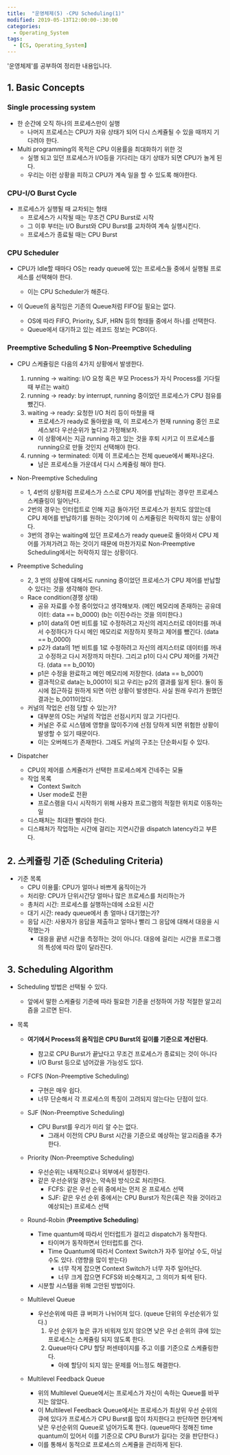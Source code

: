 ```yaml
---
title:  "운영체제(5) -CPU Scheduling(1)"
modified: 2019-05-13T12:00:00-:30:00
categories:
  - Operating_System
tags:
  - [CS, Operating_System]
---
```


'운영체제'를 공부하여 정리한 내용입니다.

## 1. Basic Concepts

### Single processing system

-   한 순간에 오직 하나의 프로세스만이 실행
    -   나머지 프로세스는 CPU가 자유 상태가 되어 다시 스케쥴될 수 있을 때까지 기다려야 한다.
-   Multi programming의 목적은 CPU 이용률을 최대화하기 위한 것
    -   실행 되고 있던 프로세스가 I/O등을 기다리는 대기 상태가 되면 CPU가 놀게 된다.
    -   우리는 이런 상황을 피하고 CPU가 계속 일을 할 수 있도록 해야한다.

### CPU-I/O Burst Cycle

-   프로세스가 실행될 때 교차되는 형태
    -   프로세스가 시작될 때는 무조건 CPU Burst로 시작
    -   그 이후 부터는 I/O Burst와 CPU Burst를 교차하여 계속 실행시킨다.
    -   프로세스가 종료될 때는 CPU Burst

### CPU Scheduler

-   CPU가 Idle할 때마다 OS는 ready queue에 있는 프로세스들 중에서 실행될 프로세스를 선택해야 한다.

    -   이는 CPU Scheduler가 해준다.

-   이 Queue의 움직임은 기존의 Queue처럼 FIFO일 필요는 없다.
    -   OS에 따라 FIFO, Priority, SJF, HRN 등의 형태들 중에서 하나를 선택한다.
    -   Queue에서 대기하고 있는 레코드 정보는 PCB이다.

### Preemptive Scheduling $ Non-Preemptive Scheduling

-   CPU 스케쥴링은 다음의 4가지 상황에서 발생한다.

    1.  running -> waiting: I/O 요청 혹은 부모 Process가 자식 Process를 기다릴 때 부르는 wait()
    2.  running -> ready: by interrupt, running 중이었던 프로세스가 CPU 점유를 뺐긴다.
    3.  waiting -> ready: 요청한 I/O 처리 등이 마쳤을 때
        -   프로세스가 ready로 돌아왔을 때, 이 프로세스가 현재 running 중인 프로세스보다 우선순위가 높다고 가정해보자.
        -   이 상황에서는 지금 running 하고 있는 것을 후퇴 시키고 이 프로세스를 running으로 만들 것인지 선택해야 한다.
    4.  running -> terminated: 이제 이 프로세스는 전체 queue에서 빠져나온다.
        -   남은 프로세스들 가운데서 다시 스케쥴링 해야 한다.

-   Non-Preemptive Scheduling

    -   1, 4번의 상황처럼 프로세스가 스스로 CPU 제어를 반납하는 경우만 프로세스 스케쥴링이 일어난다.
    -   2번의 경우는 인터럽트로 인해 지금 돌아가던 프로세스가 원치도 않았는데 CPU 제어를 반납하기를 원하는 것이기에 이 스케쥴링은 허락하지 않는 상황이다.
    -   3번의 경우는 waiting에 있던 프로세스가 ready queue로 돌아와서 CPU 제어를 가져가려고 하는 것이기 때문에 마찬가지로 Non-Preemptive Scheduling에서는 허락하지 않는 상황이다.

-   Preemptive Scheduling

    -   2, 3 번의 상황에 대해서도 running 중이었던 프로세스가 CPU 제어를 반납할 수 있다는 것을 생각해야 한다.
    -   Race condition(경쟁 상태)
        -   공유 자료를 수정 중이었다고 생각해보자. (메인 메모리에 존재하는 공유데이터: data == b_0000) (b는 이진수라는 것을 의미한다.)
        -   p1이 data의 0번 비트를 1로 수정하려고 자신의 레지스터로 데이터를 꺼내서 수정하다가 다시 메인 메모리로 저장하지 못하고 제어를 뺐긴다. (data == b_0000)
        -   p2가 data의 1번 비트를 1로 수정하려고 자신의 레지스터로 데이터를 꺼내고 수정하고 다시 저장까지 마친다. 그리고 p1이 다시 CPU 제어를 가져간다. (data == b_0010)
        -   p1은 수정을 완료하고 메인 메모리에 저장한다. (data == b_0001)
        -   결과적으로 data는 b_0001이 되고 우리는 p2의 결과를 잃게 된다. 둘이 동시에 접근하길 원하게 되면 이런 상황이 발생한다. 사실 원래 우리가 원했던 결과는 b_0011이었다.
    -   커널의 작업은 선점 당할 수 있는가?
        -   대부분의 OS는 커널의 작업은 선점시키지 않고 기다린다.
        -   커널은 주로 시스템에 영향을 많이주기에 선점 당하게 되면 위험한 상황이 발생할 수 있기 때문이다.
        -   이는 오버헤드가 존재한다. 그래도 커널의 구조는 단순화시킬 수 있다.

-   Dispatcher
    -   CPU의 제어를 스케쥴러가 선택한 프로세스에게 건네주는 모듈
    -   작업 목록
        -   Context Switch
        -   User mode로 전환
        -   프로스램을 다시 시작하기 위해 사용자 프로그램의 적절한 위치로 이동하는 일
    -   디스패처는 최대한 빨라야 한다.
    -   디스패처가 작업하는 시간에 걸리는 지연시간을 dispatch latency라고 부른다.

## 2. 스케쥴링 기준 (Scheduling Criteria)

-   기준 목록
    -   CPU 이용률: CPU가 얼마나 바쁘게 움직이는가
    -   처리량: CPU가 단위시간당 얼마나 많은 프로세스를 처리하는가
    -   총처리 시간: 프로세스를 실행하는데에 소요된 시간
    -   대기 시간: ready queue에서 총 얼마나 대기했는가?
    -   응답 시간: 사용자가 응답을 제출하고 얼마나 빨리 그 응답에 대해서 대응을 시작했는가
        -   대응을 끝낸 시간을 측정하는 것이 아니다. 대응에 걸리는 시간을 프로그램의 특성에 따라 많이 달라진다.

## 3. Scheduling Algorithm

-   Scheduling 방법은 선택될 수 있다.

    -   앞에서 말한 스케쥴링 기준에 따라 필요한 기준을 선정하여 가장 적절한 알고리즘을 고르면 된다.

-   목록

    -   **여기에서 Process의 움직임은 CPU Burst의 길이를 기준으로 계산된다.**
        -   참고로 CPU Burst가 끝났다고 무조건 프로세스가 종료되는 것이 아니다
        -   I/O Burst 등으로 넘어갔을 가능성도 있다.
    -   FCFS (Non-Preemptive Scheduling)
        -   구현은 매우 쉽다.
        -   너무 단순해서 각 프로세스의 특징이 고려되지 않는다는 단점이 있다.
    -   SJF (Non-Preemptive Scheduling)
        -   CPU Burst를 우리가 미리 알 수는 없다.
            -   그래서 이전의 CPU Burst 시간을 기준으로 예상하는 알고리즘을 추가한다.
    -   Priority (Non-Preemptive Scheduling)
        -   우선순위는 내재적으로나 외부에서 설정한다.
        -   같은 우선순위일 경우는, 약속된 방식으로 처리한다.
            -   FCFS: 같은 우선 순위 중에서는 먼저 온 프로세스 선택
            -   SJF: 같은 우선 순위 중에서는 CPU Burst가 작은(혹은 작을 것이라고 예상되는) 프로세스 선택
    -   Round-Robin (**Preemptive Scheduling**)

        -   Time quantum에 따라서 인터럽트가 걸리고 dispatch가 동작한다.
            -   타이머가 동작하면서 인터럽트를 건다.
            -   Time Quantum에 따라서 Context Switch가 자주 일어날 수도, 아닐 수도 있다. (영향을 많이 받는다)
                -   너무 작게 잡으면 Context Switch가 너무 자주 일어난다.
                -   너무 크게 잡으면 FCFS와 비슷해지고, 그 의미가 퇴색 된다.
        -   시분할 시스템을 위해 고안된 방법이다.

    -   Multilevel Queue

        -   우선순위에 따른 큐 버퍼가 나뉘어져 있다. (queue 단위의 우선순위가 있다.)
            1.  우선 순위가 높은 큐가 비워져 있지 않으면 낮은 우선 순위의 큐에 있는 프로세스는 스케쥴링 되지 않도록 한다.
            2.  Queue마다 CPU 할당 퍼센테이지를 주고 이를 기준으로 스케쥴링한다.
                -   아예 할당이 되지 않는 문제를 어느정도 해결한다.

    -   Multilevel Feedback Queue
        -   위의 Multilevel Queue에서는 프로세스가 자신이 속하는 Queue를 바꾸지는 않았다.
        -   이 Multilevel Feedback Queue에서는 프로세스가 최상위 우선 순위의 큐에 있다가 프로세스가 CPU Burst를 많이 차지한다고 판단하면 한단계씩 낮은 우선순위의 Queue로 넘어가도록 한다. (queue마다 정해진 time quantum이 있어서 이를 기준으로 CPU Burst가 길다는 것을 판단한다.)
        -   이를 통해서 동적으로 프로세스의 스케쥴을 관리하게 된다.
